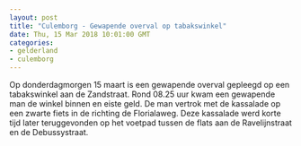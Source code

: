 ```yaml
---
layout: post
title: "Culemborg - Gewapende overval op tabakswinkel"
date: Thu, 15 Mar 2018 10:01:00 GMT
categories: 
- gelderland 
- culemborg 
---
```


Op donderdagmorgen 15 maart is een gewapende overval gepleegd op een tabakswinkel aan de Zandstraat. Rond 08.25 uur kwam een gewapende man de winkel binnen en eiste geld. De man vertrok met de kassalade op een zwarte fiets in de richting de Florialaweg. Deze kassalade werd korte tijd later teruggevonden op het voetpad tussen de flats aan de Ravelijnstraat en de Debussystraat.
